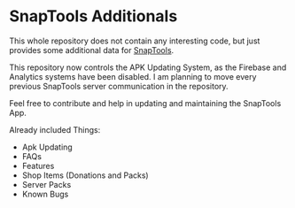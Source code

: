 # SnapTools Additionals
This whole repository does not contain any interesting code, but just provides some additional data for [SnapTools](https://github.com/jaqxues/SnapTools). 

This repository now controls the APK Updating System, as the Firebase and Analytics systems have been disabled. I am planning to move every previous SnapTools server communication in the repository.

Feel free to contribute and help in updating and maintaining the SnapTools App.

Already included Things:
-  Apk Updating
-  FAQs
-  Features
-  Shop Items (Donations and Packs)
-  Server Packs
-  Known Bugs

